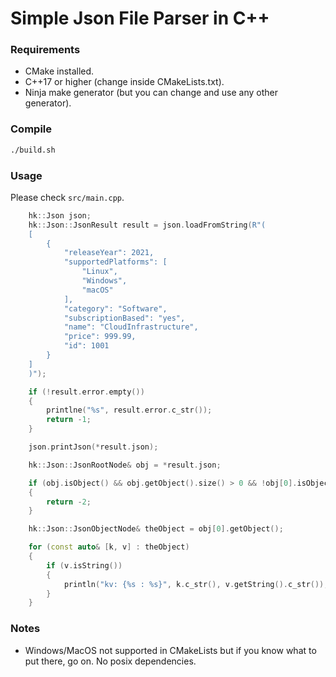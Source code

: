 # Simple Json File Parser in C++

### Requirements
 - CMake installed.
 - C++17 or higher (change inside CMakeLists.txt). 
 - Ninja make generator (but you can change and use any other generator).

### Compile

```bash
./build.sh
```

### Usage
Please check ```src/main.cpp```.

```cpp
    hk::Json json;
    hk::Json::JsonResult result = json.loadFromString(R"(
    [
        {
            "releaseYear": 2021,
            "supportedPlatforms": [
                "Linux",
                "Windows",
                "macOS"
            ],
            "category": "Software",
            "subscriptionBased": "yes",
            "name": "CloudInfrastructure",
            "price": 999.99,
            "id": 1001
        }
    ]
    )");

    if (!result.error.empty())
    {
        printlne("%s", result.error.c_str());
        return -1;
    }

    json.printJson(*result.json);

    hk::Json::JsonRootNode& obj = *result.json;

    if (obj.isObject() && obj.getObject().size() > 0 && !obj[0].isObject())
    {
        return -2;
    }

    hk::Json::JsonObjectNode& theObject = obj[0].getObject();

    for (const auto& [k, v] : theObject)
    {
        if (v.isString())
        {
            println("kv: {%s : %s}", k.c_str(), v.getString().c_str());
        }
    }
```
### Notes
 - Windows/MacOS not supported in CMakeLists but if you know what to put there, go on. No posix dependencies.